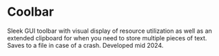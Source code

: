 # Coolbar
Sleek GUI toolbar with visual display of resource utilization as well as an extended clipboard for when you need to store multiple pieces of text. Saves to a file in case of a crash.
Developed mid 2024.
